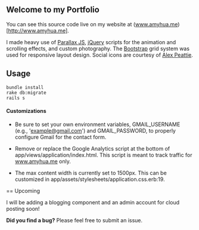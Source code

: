 ## Welcome to my Portfolio

You can see this source code live on my website at (www.amyhua.me)[http://www.amyhua.me].

I made heavy use of [Parallax JS](https://github.com/wagerfield/parallax), [jQuery](http://jquery.com) scripts for the animation and scrolling effects, and custom photography. The [Bootstrap](http://getbootstrap.com) grid system was used for responsive layout design. Social icons are courtesy of [Alex Peattie](http://www.alexpeattie.com/projects/justvector_icons/).


## Usage

    bundle install
    rake db:migrate
    rails s

#### Customizations

   * Be sure to set your own environment variables, GMAIL_USERNAME (e.g., 'example@gmail.com') and GMAIL_PASSWORD, to properly configure Gmail for the contact form.

   * Remove or replace the Google Analytics script at the bottom of app/views/application/index.html. This script is meant to track traffic for www.amyhua.me only.

   * The max content width is currently set to 1500px. This can be customized in app/assets/stylesheets/application.css.erb:19.

== Upcoming

I will be adding a blogging component and an admin account for cloud posting soon!

**Did you find a bug?** Please feel free to submit an issue.




